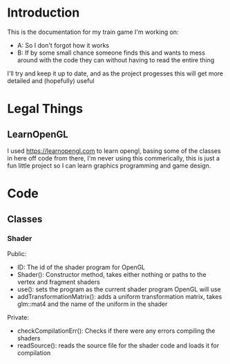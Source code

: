 
# Introduction

This is the documentation for my train game I'm working on:
* A: So I don't forgot how it works
* B: If by some small chance someone finds this and wants to mess around with the code
  they can without having to read the entire thing

I'll try and keep it up to date, and as the project progesses this will
get more detailed and (hopefully) useful

# Legal Things

## LearnOpenGL
I used https://learnopengl.com to learn opengl, basing some of the classes in here off code from there, I'm never using
this commerically, this is just a fun little project so I can learn graphics programming and game design.

# Code

## Classes

### Shader
Public:
- ID: The id of the shader program for OpenGL
- Shader(): Constructor method, takes either nothing or paths to the vertex and fragment shaders
- use(): sets the program as the current shader program OpenGL will use
- addTransformationMatrix(): adds a uniform transformation matrix, takes glm::mat4 and the name of the uniform in the shader

Private:
- checkCompilationErr(): Checks if there were any errors compiling the shaders
- readSource(): reads the source file for the shader code and loads it for compilation
